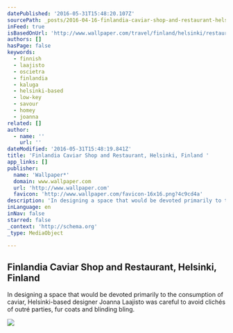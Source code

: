 ```yaml
---
datePublished: '2016-05-31T15:48:20.107Z'
sourcePath: _posts/2016-04-16-finlandia-caviar-shop-and-restaurant-helsinki-finland-or-tr.md
inFeed: true
isBasedOnUrl: 'http://www.wallpaper.com/travel/finland/helsinki/restaurants/finlandia-caviar-shop-and-restaurant'
authors: []
hasPage: false
keywords:
  - finnish
  - laajisto
  - oscietra
  - finlandia
  - kaluga
  - helsinki-based
  - low-key
  - savour
  - homey
  - joanna
related: []
author:
  - name: ''
    url: ''
dateModified: '2016-05-31T15:48:19.841Z'
title: 'Finlandia Caviar Shop and Restaurant, Helsinki, Finland '
app_links: []
publisher:
  name: 'Wallpaper*'
  domain: www.wallpaper.com
  url: 'http://www.wallpaper.com'
  favicon: 'http://www.wallpaper.com/favicon-16x16.png?4c9cd4a'
description: 'In designing a space that would be devoted primarily to the consumption of caviar, Helsinki-based designer Joanna Laajisto was careful to avoid clichés of outré parties, fur coats and blinding bling.'
inLanguage: en
inNav: false
starred: false
_context: 'http://schema.org'
_type: MediaObject

---
```

<article style=""><h1>Finlandia Caviar Shop and Restaurant, Helsinki, Finland </h1><p>In designing a space that would be devoted primarily to the consumption of caviar, Helsinki-based designer Joanna Laajisto was careful to avoid clichés of outré parties, fur coats and blinding bling.</p><img src="https://s3-us-west-2.amazonaws.com/the-grid-img/p/8c8437362b3171b8de06740c000ce5c4fbf34d9d.jpg" /></article>